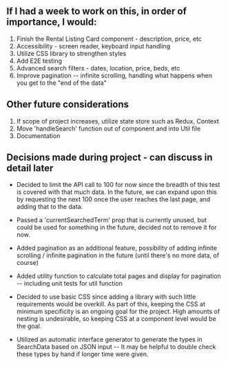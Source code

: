 ## If I had a week to work on this, in order of importance, I would:

1. Finish the Rental Listing Card component - description, price, etc
1. Accessibility - screen reader, keyboard input handling
1. Utilize CSS library to strengthen styles
1. Add E2E testing
1. Advanced search filters - dates, location, price, beds, etc
1. Improve pagination -- infinite scrolling, handling what happens when you get to the "end of the data"

## Other future considerations
1. If scope of project increases, utilize state store such as Redux, Context
1. Move 'handleSearch' function out of component and into Util file
1. Documentation

## Decisions made during project - can discuss in detail later
*  Decided to limit the API call to 100 for now since the breadth of this test is covered with that much data. In the future, we can expand upon this by requesting the next 100 once the user reaches the last page, and adding that to the data.

* Passed a 'currentSearchedTerm' prop that is currently unused, but could be used for something in the future, decided not to remove it for now.

*  Added pagination as an additional feature, possibility of adding infinite scrolling / infinite pagination in the future (until there's no more data, of course)

*  Added utility function to calculate total pages and display for pagination -- including unit tests for util function

*  Decided to use basic CSS since adding a library with such little requirements would be overkill. As part of this, keeping the CSS at minimum specificity is an ongoing goal for the project. High amounts of nesting is undesirable, so keeping CSS at a component level would be the goal.

*  Utilized an automatic interface generator to generate the types in SearchData based on JSON input -- It may be helpful to double check these types by hand if longer time were given.